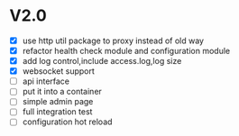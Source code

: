 # V2.0

- [x] use http util package to proxy instead of old way
- [x] refactor health check module and configuration module
- [x] add log control,include access.log,log size
- [x] websocket support
- [ ] api interface
- [ ] put it into a container
- [ ] simple admin page 
- [ ] full integration test
- [ ] configuration hot reload